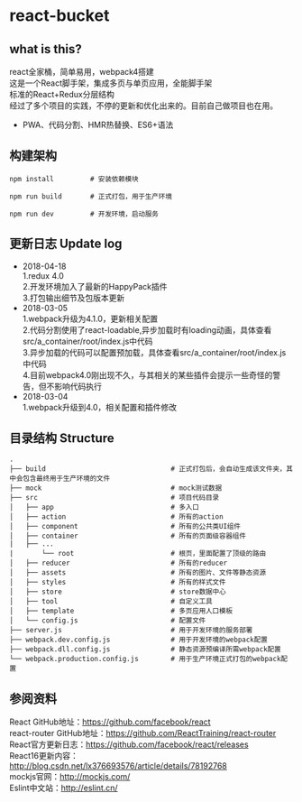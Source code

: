 # react-bucket

## what is this?
react全家桶，简单易用，webpack4搭建<br/>
这是一个React脚手架，集成多页与单页应用，全能脚手架<br/>
标准的React+Redux分层结构<br/>
经过了多个项目的实践，不停的更新和优化出来的。目前自己做项目也在用。

* PWA、代码分割、HMR热替换、ES6+语法

## 构建架构

```
npm install		    # 安装依赖模块
```

```
npm run build		# 正式打包，用于生产环境
```

```
npm run dev	        # 开发环境，启动服务
```


## 更新日志 Update log
* 2018-04-18
	<br/>1.redux 4.0
	<br/>2.开发环境加入了最新的HappyPack插件
	<br/>3.打包输出细节及包版本更新
* 2018-03-05
	<br/>1.webpack升级为4.1.0，更新相关配置
	<br/>2.代码分割使用了react-loadable,异步加载时有loading动画，具体查看src/a_container/root/index.js中代码
	<br/>3.异步加载的代码可以配置预加载，具体查看src/a_container/root/index.js中代码
	<br/>4.目前webpack4.0刚出现不久，与其相关的某些插件会提示一些奇怪的警告，但不影响代码执行
* 2018-03-04
	<br/>1.webpack升级到4.0，相关配置和插件修改


## 目录结构 Structure

```
.
├── build				                # 正式打包后，会自动生成该文件夹，其中会包含最终用于生产环境的文件
├── mock				                # mock测试数据
├── src                                 # 项目代码目录
│   ├── app                             # 多入口
│   ├── action                          # 所有的action
│   ├── component                       # 所有的公共类UI组件
│   ├── container                       # 所有的页面级容器组件
|	├── ...
|   	└── root			            # 根页，里面配置了顶级的路由
│   ├── reducer                         # 所有的reducer
│   ├── assets                          # 所有的图片、文件等静态资源
│   ├── styles                          # 所有的样式文件
│   ├── store                           # store数据中心
│   ├── tool                            # 自定义工具
│   ├── template                        # 多页应用人口模板
│   └── config.js                       # 配置文件
├── server.js				            # 用于开发环境的服务部署
├── webpack.dev.config.js		        # 用于开发环境的webpack配置
├── webpack.dll.config.js		        # 静态资源预编译所需webpack配置
└── webpack.production.config.js	    # 用于生产环境正式打包的webpack配置
```

## 参阅资料
React GitHub地址：https://github.com/facebook/react <br/>
react-router GitHub地址：https://github.com/ReactTraining/react-router <br/>
React官方更新日志：https://github.com/facebook/react/releases <br/>
React16更新内容：http://blog.csdn.net/lx376693576/article/details/78192768 <br/>
mockjs官网：http://mockjs.com/ <br/>
Eslint中文站：http://eslint.cn/ <br/>
